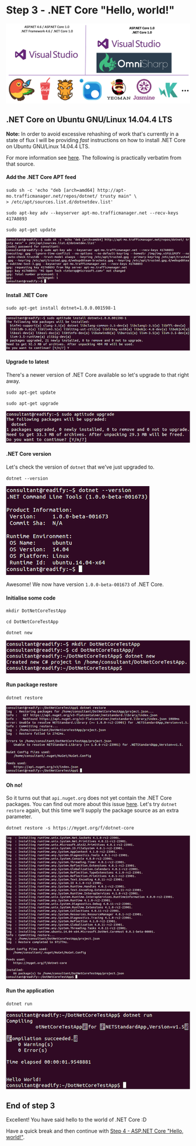 # Step 3 - .NET Core "Hello, world!"

![1-dotnet-core-dev-stack](Step3/1-dotnet-core-dev-stack.png)

## .NET Core on Ubuntu GNU/Linux 14.04.4 LTS

__Note:__ In order to avoid excessive rehashing of work that's currently in a state of flux I will be providing _fast_ instructions on how to install .NET Core on Ubuntu GNU/Linux 14.04.4 LTS.

For more information see [here](http://dotnet.github.io/getting-started/). The following is practically verbatim from that source.

#### Add the .NET Core APT feed

```
sudo sh -c 'echo "deb [arch=amd64] http://apt-mo.trafficmanager.net/repos/dotnet/ trusty main" \
> /etc/apt/sources.list.d/dotnetdev.list'
```

```
sudo apt-key adv --keyserver apt-mo.trafficmanager.net --recv-keys 417A0893
```

```
sudo apt-get update
```

![2-add-dotnet-core-apt-feed](Step3/2-add-dotnet-core-apt-feed.png)

#### Install .NET Core

```
sudo apt-get install dotnet=1.0.0.001598-1
```

![3-install-dotnet-core](Step3/3-install-dotnet-core.png)

#### Upgrade to latest

There's a newer version of .NET Core available so let's upgrade to that right away.

```
sudo apt-get update
```

```
sudo apt-get upgrade
```

![4-upgrade-dotnet-core](Step3/4-upgrade-dotnet-core.png)

#### .NET Core version

Let's check the version of `dotnet` that we've just upgraded to.

```
dotnet --version
```

![5-check-dotnet-version](Step3/5-check-dotnet-version.png)

Awesome! We now have version `1.0.0-beta-001673` of .NET Core.

#### Initialise some code

```
mkdir DotNetCoreTestApp
```

```
cd DotNetCoreTestApp
```

```
dotnet new
```

![6-dotnet-new-project](Step3/6-dotnet-new-project.png)

#### Run package restore

```
dotnet restore
```

![7-dotnet-restore-fail](Step3/7-dotnet-restore-fail.png)

#### Oh no!

So it turns out that `api.nuget.org` does not yet contain the .NET Core packages. You can find out more about this issue [here](https://github.com/dotnet/cli/issues/535). Let's try `dotnet restore` again, but this time we'll supply the package source as an extra parameter.

```
dotnet restore -s https://myget.org/f/dotnet-core
```

![8-dotnet-restore-success](Step3/8-dotnet-restore-success.png)

#### Run the application

```
dotnet run
```

![9-dotnet-run](Step3/9-dotnet-run.png)

## End of step 3

Excellent! You have said hello to the world of .NET Core :D

Have a quick break and then continue with [Step 4 - ASP.NET Core "Hello, world!"](Step4.md).

